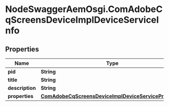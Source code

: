# NodeSwaggerAemOsgi.ComAdobeCqScreensDeviceImplDeviceServiceInfo

## Properties
Name | Type | Description | Notes
------------ | ------------- | ------------- | -------------
**pid** | **String** |  | [optional] 
**title** | **String** |  | [optional] 
**description** | **String** |  | [optional] 
**properties** | [**ComAdobeCqScreensDeviceImplDeviceServiceProperties**](ComAdobeCqScreensDeviceImplDeviceServiceProperties.md) |  | [optional] 


